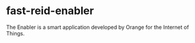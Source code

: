 # fast-reid-enabler
The Enabler is a smart application developed by Orange for the Internet of Things.
